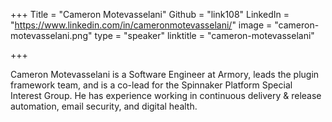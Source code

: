 +++
Title = "Cameron Motevasselani"
Github = "link108"
LinkedIn = "https://www.linkedin.com/in/cameronmotevasselani/"
image = "cameron-motevasselani.png"
type = "speaker"
linktitle = "cameron-motevasselani"

+++

Cameron Motevasselani is a Software Engineer at Armory, leads the plugin framework team, and is a co-lead for the Spinnaker Platform Special Interest Group. He has experience working in continuous delivery & release automation, email security, and digital health.
